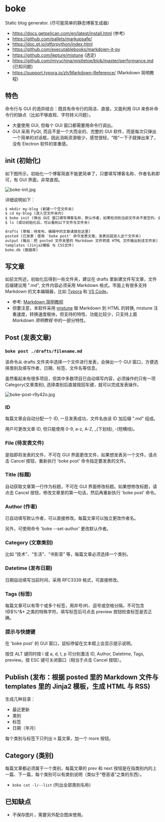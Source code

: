 # boke

Static blog generator. (尽可能简单的静态博客生成器)

- <https://docs.getpelican.com/en/latest/install.html> (参考)
- <https://github.com/pallets/markupsafe/>
- <https://doc.qt.io/qtforpython/index.html>
- <https://github.com/executablebooks/markdown-it-py>
- <https://github.com/lepture/mistune> (选定)
- <https://github.com/miyuchina/mistletoe/blob/master/performance.md> (已知问题)
- <https://support.typora.io/zh/Markdown-Reference/> (Markdown 简明教程)

## 特色

命令行与 GUI 的诡异结合：既具有命令行的简洁、直接，又能利用 GUI 来弥补命令行的缺点（比如不够直观、字符转义问题）。

- 大量使用 GUI, 但每个 GUI 窗口都需要用命令行调出。
- GUI 采用 PyQt, 而且不是一个大而全的、完整的 GUI 软件，而是每次只弹出一个简单的对话框，因此消耗资源极少，感觉很轻，“啪”一下子就弹出来了，没有 Electron 软件的笨重感。


## init (初始化)

如下图所示，初始化一个博客简直不能更简单了，只要填写博客名称、作者名称即可，有 GUI 界面，非常直观。

![boke-init.jpg](https://vip2.loli.io/2022/04/09/NsGbSw56uUFQg7z.jpg)

详细说明如下：

```txt
$ mkdir my-blog (新建一个空文件夹)
$ cd my-blog (进入空文件夹内)
$ boke init (弹出 GUI 窗口填写博客名称、默认作者，如果检测到当前文件夹不是空的，会拒绝初始化)
$ ls (成功初始化后，可以看到以下文件与文件夹)

drafts (草稿：待发布、编辑中的文章请放在这里)
posted (已发表：使用 'boke post' 命令发表文章，发表后就进入这个文件夹)
output (输出：把 posted 文件夹里的 Markdown 文件转成 HTML 文件输出到该文件夹)
templates (Jinja2模板 与 CSS文件)
boke.db (数据库)
```

## 写文章

如前文所述，初始化后得到一些文件夹，建议在 drafts 里新建文件写文章，文件后缀建议用 ".md", 文件内容必须采用 Markdown 格式。市面上有很多支持 Markdown 的文本编辑器，比如 [Typora](https://typora.io/) 和 [VS Code](https://code.visualstudio.com/)。

- 参考: [Markdown 简明教程](https://support.typora.io/zh/Markdown-Reference/)
- 但要注意，本软件采用 [mistune](https://github.com/lepture/mistune) 做 Markdown 到 HTML 的转换, mistune 注重速度，转换速度极快，但支持的特性、功能比较少，只支持上面 _Markdown 简明教程_ 中的一部分特性。


## Post (发表文章)

### `boke post ./drafts/filename.md`

该命令从 drafts 文件夹中选择一个文件进行发表，会弹出一个 GUI 窗口，方便选择类别及填写作者、日期、标签、文件名等信息。

虽然看起来有很多项目，但其中多数项目已自动填写内容，必须操作的只有一项 Category(文章类别), 选择类别后直接按回车键，就可以完成发表操作。

![boke-post-r9y42o.jpg](https://vip2.loli.io/2022/04/07/2YHnBCbejZUKTys.jpg)

### ID

每篇文章会自动分配一个 ID, 一旦发表成功，文件名由该 ID 加后缀 ".md" 组成。

用户可更改文章 ID, 但只能使用 0-9, a-z, A-Z, _(下划线), -(短横线)。

### File (待发表文件)

是指即将发表的文件，不可在 GUI 界面更改文件，如果想发表另一个文件，请点击 Cancel 按钮，重新执行 'boke post' 命令指定要发表的文件。

### Title (标题)

自动获取文章第一行作为标题，不可在 GUI 界面修改标题。如果想修改标题，请点击 Cancel 按钮，修改文章里的第一句话，然后再重新执行 'boke post' 命令。

### Author (作者)

已自动填写默认作者，可以直接修改。每篇文章可以独立更改作者名。

另外，可使用命令 'boke --set-author' 更改默认作者。

### Category (文章类别)

比如 “技术”、“生活”、“书影音” 等，每篇文章必须选择一个类别。

### Datetime (发布日期)

日期自动填写当前时间，采用 RFC3339 格式，可直接修改。

### Tags (标签)

每篇文章可以有零个或多个标签，用井号(#)、逗号或空格分隔，不可包含 !@$%^&* 之类的特殊字符。填写标签后可点击 preview 按钮检查标签是否正确。

### 提示与快捷键

在 'boke post' 的 GUI 窗口，鼠标停留在文本框上会显示提示说明。

按住 ALT 键同时按 i 或 a, d, t, p 可分别激活 ID, Author, Datetime, Tags, preview。按 ESC 键可关闭窗口（相当于点击 Cancel 按钮）。

## Publish (发布：根据 posted 里的 Markdown 文件与 templates 里的 Jinja2 模板，生成 HTML 与 RSS)

生成几种目录：

- 最近更新
- 类别
- 标签
- 日期（年月）

每个类别与标签下只列出 n 篇文章，加一个 more 按钮。


## Category (类别)

每篇文章都必须属于一个类别，每篇文章的 prev 和 next 按钮是在指类别内的上一篇、下一篇，每个类别可以有类别说明（类似于“卷首语”之类的东西）。

- `boke cat -l/--list` (列出全部类别名称)

## 已知缺点

- 不保存图片，需要另外配合图床使用。
